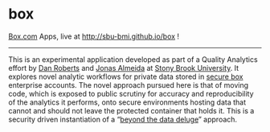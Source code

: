 # box
[Box.com](box.com) Apps, live at http://sbu-bmi.github.io/box !
___

This is an experimental application developed as part of a Quality Analytics effort by [Dan Roberts](https://www.linkedin.com/pub/william-dan-roberts-phd/12/738/11) and [Jonas Almeida](http://bmi.stonybrookmedicine.edu/people) at [Stony Brook University](stonybrookmedicine.edu). It explores novel analytic workflows for private data stored in [secure box](https://stonybrookmedicine.app.box.com) enterprise accounts. The novel approach pursued here is that of moving code, which is exposed to public scrutiny for accuracy and reproducibility of the analytics it performs, onto secure environments hosting data that cannot and should not leave the protected container that holds it. This is a security driven instantiation of a “[beyond the data deluge](http://www.sciencemag.org/content/323/5919/1297.full)” approach.
